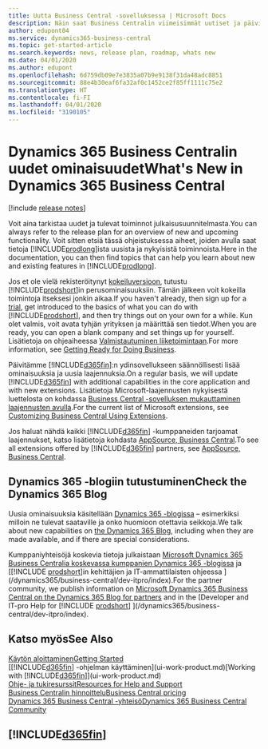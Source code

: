 ```yaml
---
title: Uutta Business Central -sovelluksessa | Microsoft Docs
description: Näin saat Business Centralin viimeisimmät uutiset ja päivitykset.
author: edupont04
ms.service: dynamics365-business-central
ms.topic: get-started-article
ms.search.keywords: news, release plan, roadmap, whats new
ms.date: 04/01/2020
ms.author: edupont
ms.openlocfilehash: 6d759db09e7e3835a07b9e9138f31da48adc8851
ms.sourcegitcommit: 88e4b30eaf6fa32af0c1452ce2f85ff1111c75e2
ms.translationtype: HT
ms.contentlocale: fi-FI
ms.lasthandoff: 04/01/2020
ms.locfileid: "3190105"
---
```

# <a name="whats-new-in-dynamics-365-business-central"></a><span data-ttu-id="bce51-103">Dynamics 365 Business Centralin uudet ominaisuudet</span><span class="sxs-lookup"><span data-stu-id="bce51-103">What's New in Dynamics 365 Business Central</span></span>

[!include [release notes](includes/release-notes.md)]

<span data-ttu-id="bce51-104">Voit aina tarkistaa uudet ja tulevat toiminnot julkaisusuunnitelmasta.</span><span class="sxs-lookup"><span data-stu-id="bce51-104">You can always refer to the release plan for an overview of new and upcoming functionality.</span></span> <span data-ttu-id="bce51-105">Voit sitten etsiä tässä ohjeistuksessa aiheet, joiden avulla saat tietoja [!INCLUDE[prodlong](includes/prodlong.md)]ista uusista ja nykyisistä toiminnoista.</span><span class="sxs-lookup"><span data-stu-id="bce51-105">Here in the documentation, you can then find topics that can help you learn about new and existing features in [!INCLUDE[prodlong](includes/prodlong.md)].</span></span>  

<span data-ttu-id="bce51-106">Jos et ole vielä rekisteröitynyt [kokeiluversioon](https://go.microsoft.com/fwlink/?linkid=847861), tutustu [!INCLUDE[prodshort](includes/prodshort.md)]in perusominaisuuksiin. Tämän jälkeen voit kokeilla toimintoja itseksesi jonkin aikaa.</span><span class="sxs-lookup"><span data-stu-id="bce51-106">If you haven't already, then sign up for a [trial](https://go.microsoft.com/fwlink/?linkid=847861), get introduced to the basics of what you can do with [!INCLUDE[prodshort](includes/prodshort.md)], and then try things out on your own for a while.</span></span> <span data-ttu-id="bce51-107">Kun olet valmis, voit avata tyhjän yrityksen ja määrittää sen tiedot.</span><span class="sxs-lookup"><span data-stu-id="bce51-107">When you are ready, you can open a blank company and set things up for yourself.</span></span> <span data-ttu-id="bce51-108">Lisätietoja on ohjeaiheessa [Valmistautuminen liiketoimintaan](ui-get-ready-business.md).</span><span class="sxs-lookup"><span data-stu-id="bce51-108">For more information, see [Getting Ready for Doing Business](ui-get-ready-business.md).</span></span>  

<span data-ttu-id="bce51-109">Päivitämme [!INCLUDE[d365fin](includes/d365fin_md.md)]:n ydinsovellukseen säännöllisesti lisää ominaisuuksia ja uusia laajennuksia.</span><span class="sxs-lookup"><span data-stu-id="bce51-109">On a regular basis, we will update [!INCLUDE[d365fin](includes/d365fin_md.md)] with additional capabilities in the core application and with new extensions.</span></span> <span data-ttu-id="bce51-110">Lisätietoja Microsoft-laajennusten nykyisestä luettelosta on kohdassa [Business Central -sovelluksen mukauttaminen laajennusten avulla](ui-extensions.md).</span><span class="sxs-lookup"><span data-stu-id="bce51-110">For the current list of Microsoft extensions, see [Customizing Business Central Using Extensions](ui-extensions.md).</span></span>

<span data-ttu-id="bce51-111">Jos haluat nähdä kaikki [!INCLUDE[d365fin](includes/d365fin_md.md)] -kumppaneiden tarjoamat laajennukset, katso lisätietoja kohdasta [AppSource, Business Central](https://go.microsoft.com/fwlink/?linkid=2081646).</span><span class="sxs-lookup"><span data-stu-id="bce51-111">To see all extensions offered by [!INCLUDE[d365fin](includes/d365fin_md.md)] partners, see [AppSource, Business Central](https://go.microsoft.com/fwlink/?linkid=2081646).</span></span>  

## <a name="check-the-dynamics-365-blog"></a><span data-ttu-id="bce51-112">Dynamics 365 -blogiin tutustuminen</span><span class="sxs-lookup"><span data-stu-id="bce51-112">Check the Dynamics 365 Blog</span></span>

<span data-ttu-id="bce51-113">Uusia ominaisuuksia käsitellään [Dynamics 365 -blogissa](https://cloudblogs.microsoft.com/dynamics365/) – esimerkiksi milloin ne tulevat saataville ja onko huomioon otettavia seikkoja.</span><span class="sxs-lookup"><span data-stu-id="bce51-113">We talk about new capabilities on [the Dynamics 365 Blog](https://cloudblogs.microsoft.com/dynamics365/), including when they are made available, and if there are special considerations.</span></span>  

<span data-ttu-id="bce51-114">Kumppaniyhteisöjä koskevia tietoja julkaistaan [Microsoft Dynamics 365 Business Centralia koskevassa kumppanien Dynamics 365 -blogissa](https://cloudblogs.microsoft.com/dynamics365/it/product/business-central/) ja [[!INCLUDE [prodshort](includes/prodshort.md)]in kehittäjien ja IT-ammattilaisten ohjeessa ](/dynamics365/business-central/dev-itpro/index).</span><span class="sxs-lookup"><span data-stu-id="bce51-114">For the partner community, we publish information on [Microsoft Dynamics 365 Business Central on the Dynamics 365 Blog for partners](https://cloudblogs.microsoft.com/dynamics365/it/product/business-central/) and in the [Developer and IT-pro Help for [!INCLUDE [prodshort](includes/prodshort.md)] ](/dynamics365/business-central/dev-itpro/index).</span></span>  

## <a name="see-also"></a><span data-ttu-id="bce51-115">Katso myös</span><span class="sxs-lookup"><span data-stu-id="bce51-115">See Also</span></span>

[<span data-ttu-id="bce51-116">Käytön aloittaminen</span><span class="sxs-lookup"><span data-stu-id="bce51-116">Getting Started</span></span>](product-get-started.md)  
<span data-ttu-id="bce51-117">[[!INCLUDE[d365fin](includes/d365fin_md.md)] -ohjelman käyttäminen](ui-work-product.md)</span><span class="sxs-lookup"><span data-stu-id="bce51-117">[Working with [!INCLUDE[d365fin](includes/d365fin_md.md)]](ui-work-product.md)</span></span>  
[<span data-ttu-id="bce51-118">Ohje- ja tukiresurssit</span><span class="sxs-lookup"><span data-stu-id="bce51-118">Resources for Help and Support</span></span>](product-help-and-support.md)  
[<span data-ttu-id="bce51-119">Business Centralin hinnoittelu</span><span class="sxs-lookup"><span data-stu-id="bce51-119">Business Central pricing</span></span>](https://dynamics.microsoft.com/business-central/overview/#pricing)  
[<span data-ttu-id="bce51-120">Dynamics 365 Business Central -yhteisö</span><span class="sxs-lookup"><span data-stu-id="bce51-120">Dynamics 365 Business Central Community</span></span>](https://community.dynamics.com/business/)

## [!INCLUDE[d365fin](includes/free_trial_md.md)]
